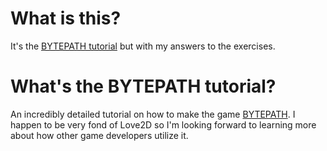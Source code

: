 # What is this?

It's the [BYTEPATH tutorial](https://github.com/adnzzzzZ/blog/issues/30) but with my answers to the exercises.

# What's the BYTEPATH tutorial?

An incredibly detailed tutorial on how to make the game [BYTEPATH](https://store.steampowered.com/app/760330/BYTEPATH/). I happen to be very fond of Love2D so I'm looking forward to learning more about how other game developers utilize it.

